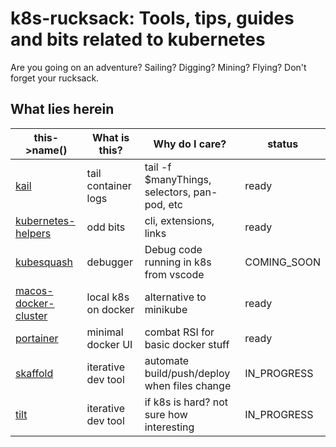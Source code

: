 # k8s-rucksack:  Tools, tips, guides and bits related to kubernetes

Are you going on an adventure?  Sailing?  Digging?  Mining?  Flying?  Don't forget your rucksack.

## What lies herein

| this->name()           | What is this?       | Why do I care?                               | status      |
| ---------------------- | ------------------- | -------------------------------------------- | ----------- |
| [kail]                 | tail container logs | tail -f $manyThings, selectors, pan-pod, etc | ready |
| [kubernetes-helpers]   | odd bits            | cli, extensions, links                       | ready       |
| [kubesquash]           | debugger            | Debug code running in k8s from vscode        | COMING_SOON |
| [macos-docker-cluster] | local k8s on docker | alternative to minikube                      | ready       |
| [portainer]            | minimal docker UI   | combat RSI for basic docker stuff            | ready       |
| [skaffold]             | iterative dev tool  | automate build/push/deploy when files change | IN_PROGRESS |
| [tilt]                 | iterative dev tool  | if k8s is hard?  not sure how interesting    | IN_PROGRESS |

[kail]: kail
[kubernetes-helpers]: kubernetes-helpers
[kubesquash]: kubesquash
[macos-docker-cluster]: macos-docker-cluster
[portainer]: portainer
[skaffold]: skaffold
[tilt]: tilt
